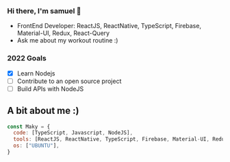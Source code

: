 ### Hi there, I'm samuel 👋
- FrontEnd Developer: ReactJS, ReactNative, TypeScript, Firebase, Material-UI, Redux, React-Query
- Ask me about my workout routine :)

### 2022 Goals
- [x] Learn Nodejs
- [ ] Contribute to an open source project
- [ ] Build APIs with NodeJS

## A bit about me :)

```javascript
const Maky = {
  code: [TypeScript, Javascript, NodeJS],
  tools: [ReactJS, ReactNative, TypeScript, Firebase, Material-UI, Redux, React-Query],
  os: ["UBUNTU"],
}
```
